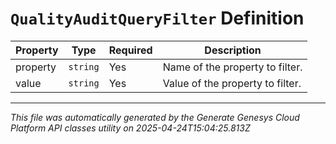 # `QualityAuditQueryFilter` Definition

| Property | Type | Required | Description |
|----------|------|----------|-------------|
| property | `string` | Yes | Name of the property to filter. |
| value | `string` | Yes | Value of the property to filter. |

---

*This file was automatically generated by the Generate Genesys Cloud Platform API classes utility on 2025-04-24T15:04:25.813Z*